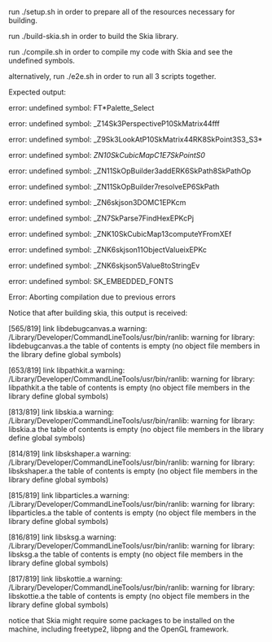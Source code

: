 run ./setup.sh in order to prepare all of the resources necessary for building.

run ./build-skia.sh in order to build the Skia library.

run ./compile.sh in order to compile my code with Skia and see the undefined symbols.

alternatively, run ./e2e.sh in order to run all 3 scripts together.



Expected output:

error: undefined symbol: FT*Palette_Select

error: undefined symbol: \_Z14Sk3PerspectiveP10SkMatrix44fff

error: undefined symbol: \_Z9Sk3LookAtP10SkMatrix44RK8SkPoint3S3_S3*

error: undefined symbol: _ZN10SkCubicMapC1E7SkPointS0_

error: undefined symbol: \_ZN11SkOpBuilder3addERK6SkPath8SkPathOp

error: undefined symbol: \_ZN11SkOpBuilder7resolveEP6SkPath

error: undefined symbol: \_ZN6skjson3DOMC1EPKcm

error: undefined symbol: \_ZN7SkParse7FindHexEPKcPj

error: undefined symbol: \_ZNK10SkCubicMap13computeYFromXEf

error: undefined symbol: \_ZNK6skjson11ObjectValueixEPKc

error: undefined symbol: \_ZNK6skjson5Value8toStringEv

error: undefined symbol: SK_EMBEDDED_FONTS

Error: Aborting compilation due to previous errors


Notice that after building skia, this output is received:

[565/819] link libdebugcanvas.a
warning: /Library/Developer/CommandLineTools/usr/bin/ranlib: warning for library: libdebugcanvas.a the table of contents is empty (no object file members in the library define global symbols)

[653/819] link libpathkit.a
warning: /Library/Developer/CommandLineTools/usr/bin/ranlib: warning for library: libpathkit.a the table of contents is empty (no object file members in the library define global symbols)

[813/819] link libskia.a
warning: /Library/Developer/CommandLineTools/usr/bin/ranlib: warning for library: libskia.a the table of contents is empty (no object file members in the library define global symbols)

[814/819] link libskshaper.a
warning: /Library/Developer/CommandLineTools/usr/bin/ranlib: warning for library: libskshaper.a the table of contents is empty (no object file members in the library define global symbols)

[815/819] link libparticles.a
warning: /Library/Developer/CommandLineTools/usr/bin/ranlib: warning for library: libparticles.a the table of contents is empty (no object file members in the library define global symbols)

[816/819] link libsksg.a
warning: /Library/Developer/CommandLineTools/usr/bin/ranlib: warning for library: libsksg.a the table of contents is empty (no object file members in the library define global symbols)

[817/819] link libskottie.a
warning: /Library/Developer/CommandLineTools/usr/bin/ranlib: warning for library: libskottie.a the table of contents is empty (no object file members in the library define global symbols)

notice that Skia might require some packages to be installed on the machine, including
freetype2, libpng and the OpenGL framework.
